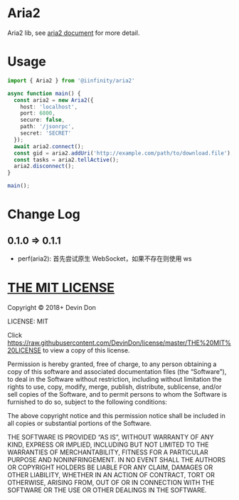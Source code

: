 # Aria2

Aria2 lib, see [aria2 document](https://aria2.github.io/manual/en/html/aria2c.html#methods) for more detail.

# Usage

```typescript
import { Aria2 } from '@iinfinity/aria2'

async function main() {
  const aria2 = new Aria2({
    host: 'localhost',
    port: 6800,
    secure: false,
    path: '/jsonrpc',
    secret: 'SECRET'
  });
  await aria2.connect();
  const gid = aria2.addUri('http://example.com/path/to/download.file');
  const tasks = aria2.tellActive();
  aria2.disconnect();
}

main();
```

# Change Log

## 0.1.0 => 0.1.1

- perf(aria2): 首先尝试原生 WebSocket，如果不存在则使用 ws

# [THE MIT LICENSE](https://raw.githubusercontent.com/DevinDon/license/master/THE%20MIT%20LICENSE)

Copyright © 2018+ Devin Don

LICENSE: MIT

Click https://raw.githubusercontent.com/DevinDon/license/master/THE%20MIT%20LICENSE to view a copy of this license.

Permission is hereby granted, free of charge, to any person obtaining a copy of this software and associated documentation files (the “Software”), to deal in the Software without restriction, including without limitation the rights to use, copy, modify, merge, publish, distribute, sublicense, and/or sell copies of the Software, and to permit persons to whom the Software is furnished to do so, subject to the following conditions:

The above copyright notice and this permission notice shall be included in all copies or substantial portions of the Software.

THE SOFTWARE IS PROVIDED “AS IS”, WITHOUT WARRANTY OF ANY KIND, EXPRESS OR IMPLIED, INCLUDING BUT NOT LIMITED TO THE WARRANTIES OF MERCHANTABILITY, FITNESS FOR A PARTICULAR PURPOSE AND NONINFRINGEMENT. IN NO EVENT SHALL THE AUTHORS OR COPYRIGHT HOLDERS BE LIABLE FOR ANY CLAIM, DAMAGES OR OTHER LIABILITY, WHETHER IN AN ACTION OF CONTRACT, TORT OR OTHERWISE, ARISING FROM, OUT OF OR IN CONNECTION WITH THE SOFTWARE OR THE USE OR OTHER DEALINGS IN THE SOFTWARE.
